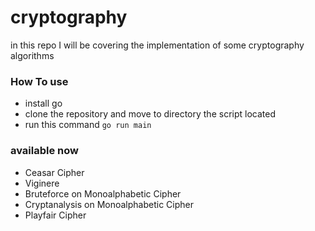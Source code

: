 # cryptography

in this repo I will be covering the implementation of some cryptography algorithms
### How To use
- install go
- clone the repository and move to directory the script located
- run this command `go run main`
  
### available now
- Ceasar Cipher
- Viginere
- Bruteforce on Monoalphabetic Cipher
- Cryptanalysis on Monoalphabetic Cipher
- Playfair Cipher
